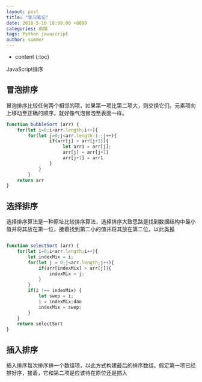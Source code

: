 ```yaml
---
layout: post
title: "学习笔记"
date: 2018-5-19 18:00:00 +8000
categories: 前端
tags: Python javascript
author: summer
---
```


* content
{:toc}

JavaScript排序



## 冒泡排序

冒泡排序比较任何两个相邻的项，如果第一项比第二项大，则交换它们。元素项向上移动至正确的顺序，就好像气泡冒泡至表面一样。

```javascript
function bubbleSort (arr) {
    for(let i=0;i<arr.length;i++){
        for(let j=0;j<arr.length-1-;j++){
                if(arr[j] > arr[j+1]){
                     let arr1 = arr[j];
                     arr[j] = arr[j+1]
                     arr[j+1] = arr1
                }
            }
        }
    return arr
}
```

## 选择排序

选择排序算法是一种原址比较排序算法，选择排序大致思路是找到数据结构中最小值并将其放在第一位，接着找到第二小的值并将其放在第二位，以此类推

```javascript

function selectSort (arr) {
    for(let i=0;i<arr.length;i++){
        let indexMix = i;
        for(let j = 0;j<arr.length;j++){
            if(arr[indexMix] > arr[j]){
                indexMix = j;
            }
        }
        if(i !== indexMix) {
            let swep = i;
            i = indexMix;dao
            indexMix = swep;
        }
    }
    return selectSort
}

```

## 插入排序

插入排序每次排序排一个数组项，以此方式构建最后的排序数组。假定第一项已经排好序，接着，它和第二项是应该待在原位还是插入



##
